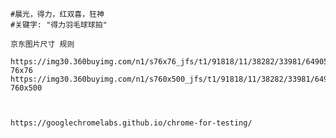     #晨光，得力，红双喜，狂神
    #关键字: "得力羽毛球球拍"

    京东图片尺寸 规则 

    https://img30.360buyimg.com/n1/s76x76_jfs/t1/91818/11/38282/33981/64905dd9Fabc0a882/cb8b634fd4bf3ca4.jpg  76x76
    https://img30.360buyimg.com/n1/s760x500_jfs/t1/91818/11/38282/33981/64905dd9Fabc0a882/cb8b634fd4bf3ca4.jpg  760x500



    https://googlechromelabs.github.io/chrome-for-testing/

